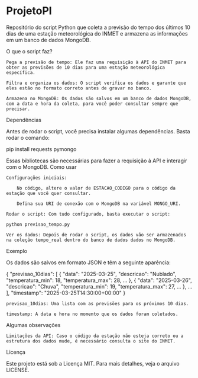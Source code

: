 # ProjetoPI

Repositório do script Python que coleta a previsão do tempo dos últimos 10 dias de uma estação meteorológica do INMET e armazena as informações em um banco de dados MongoDB.

O que o script faz?

    Pega a previsão de tempo: Ele faz uma requisição à API do INMET para obter as previsões de 10 dias para uma estação meteorológica específica.

    Filtra e organiza os dados: O script verifica os dados e garante que eles estão no formato correto antes de gravar no banco.

    Armazena no MongoDB: Os dados são salvos em um banco de dados MongoDB, com a data e hora da coleta, para você poder consultar sempre que precisar.

Dependências

Antes de rodar o script, você precisa instalar algumas dependências. Basta rodar o comando:

pip install requests pymongo

Essas bibliotecas são necessárias para fazer a requisição à API e interagir com o MongoDB.
Como usar

    Configurações iniciais:

        No código, altere o valor de ESTACAO_CODIGO para o código da estação que você quer consultar.

        Defina sua URI de conexão com o MongoDB na variável MONGO_URI.

    Rodar o script: Com tudo configurado, basta executar o script:

    python previsao_tempo.py

    Ver os dados: Depois de rodar o script, os dados vão ser armazenados na coleção tempo_real dentro do banco de dados dados no MongoDB.

Exemplo

Os dados são salvos em formato JSON e têm a seguinte aparência:

{
    "previsao_10dias": [
        {
            "data": "2025-03-25",
            "descricao": "Nublado",
            "temperatura_min": 18,
            "temperatura_max": 28,
            ...
        },
        {
            "data": "2025-03-26",
            "descricao": "Chuva",
            "temperatura_min": 19,
            "temperatura_max": 27,
            ...
        },
        ...
    ],
    "timestamp": "2025-03-25T14:30:00+00:00"
}

    previsao_10dias: Uma lista com as previsões para os próximos 10 dias.

    timestamp: A data e hora no momento que os dados foram coletados.

Algumas observações

    Limitações da API: Caso o código da estação não esteja correto ou a estrutura dos dados mude, é necessário consulta o site do INMET.

Licença

Este projeto está sob a Licença MIT. Para mais detalhes, veja o arquivo LICENSE.
